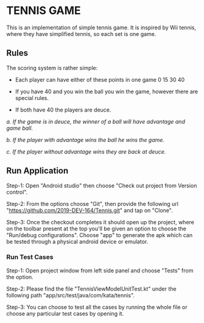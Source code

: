 # TENNIS GAME

This is an implementation of simple tennis game. It is inspired by Wii tennis, where they have simplified tennis, so each set is one game.

## Rules

The scoring system is rather simple:

* Each player can have either of these points in one game 0 15 30 40

* If you have 40 and you win the ball you win the game, however there are special rules.

* If both have 40 the players are deuce.

*a. If the game is in deuce, the winner of a ball will have advantage and game ball.*

*b. If the player with advantage wins the ball he wins the game.*

*c. If the player without advantage wins they are back at deuce.*

## Run Application

Step-1: Open "Android studio" then choose "Check out project from Version control".

Step-2: From the options choose "Git", then provide the following url "https://github.com/2019-DEV-164/Tennis.git" and tap on "Clone".

Step-3: Once the checkout completes it should open up the project, where on the toolbar present at the top you'll be given an option to choose the "Run/debug configurations".
Choose "app" to generate the apk which can be tested through a physical android device or emulator.

### Run Test Cases

Step-1: Open project window from left side panel and choose "Tests" from the option.

Step-2: Please find the file "TennisViewModelUnitTest.kt" under the following path "app/src/test/java/com/kata/tennis".

Step-3: You can choose to test all the cases by running the whole file or choose any particular test cases by opening it.